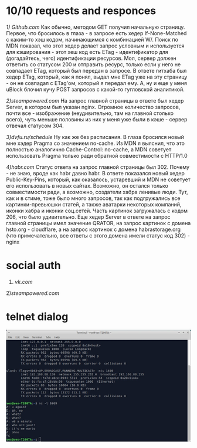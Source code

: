 # 10/10 requests and responces

*1) Github.com* Как обычно, методом GET получил начальную страницу. Первое, что бросилось в глаза - в запросе есть хедер If-None-Matched с каким-то хэш кодом, начинающимся с комбинацией W/. Поиск по MDN показал, что этот хедер делает запрос условным и используется для кэширования - этот хеш код есть ETag - идентификатор для (догадайтесь, чего) идентификации ресурсов. Мол, сервер должен ответить со статусом 200 и отправить ресурс, только если у него не совпадает ETag, который был передан в запросе. В ответе гитхаба был хедер ETag, который, как я понял, выдал мне ETag уже на эту страницу - он не совпадал с ETag'ом, который я передал ему. А, ну и еще у меня uBlock блочил кучу POST запросов с какой-то гугловской аналитикой.

*2)steampowered.com* На запрос главной страницы в ответе был хедер Server, в котором был указан nginx. Огромное количество запросов, почти все - изображение (неудивительно, там на главной столько всего), чуть меньше половины из них у меня уже были в кэше - сервер отвечал статусом 304.

*3)dvfu.ru/schedule* Ну как же без расписания. В глаза бросился новый мне хэдер Pragma со значением no-cache. Из MDN я выяснил, что это полностью аналогично Cache-Control: no-cache, а MDN советует использовать Pragma только ради обратной совместимости с HTTP/1.0

*4)habr.com* Статус ответа на запрос главной страницы был 302. Почему - не знаю, вроде как habr давно habr. В ответе показался новый хедер Public-Key-Pins, который, как оказалось, устаревший и MDN не советует его использовать в новых сайтах. Возможно, он остался только совместимости ради, а возможно, создатели хабра ленивые люди. Тут, как и в стиме, тоже было много запросов, так как подгружались все картинки-превьюшки статей, а также аватарки некоторых компаний, иконки хабра и иконки соц.сетей. Часть картинок загружалась с кодом 206, что было удивительно. Еще хедер Server в ответе на запрос главной страницы имел значение QRATOR, на запрос картинок с домена hsto.org - cloudflare, а на запрос картинок с домена habrastorage.org (что примечательно, все ответы с этого домена имели статус код 302) - nginx

# social auth
1) *vk.com*

2)*steampowered.com*
# telnet dialog

![telnet dialog](telnet_dialog.jpg)
